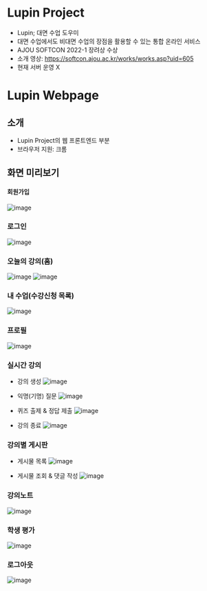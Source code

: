 # Lupin Project

- Lupin; 대면 수업 도우미
- 대면 수업에서도 비대면 수업의 장점을 활용할 수 있는 통합 온라인 서비스
- AJOU SOFTCON 2022-1 장려상 수상
- 소개 영상: https://softcon.ajou.ac.kr/works/works.asp?uid=605
- 현재 서버 운영 X


# Lupin Webpage

## 소개

- Lupin Project의 웹 프론트엔드 부분
- 브라우저 지원: 크롬

## 화면 미리보기

#### 회원가입
![image](https://user-images.githubusercontent.com/76900250/174597655-316baf25-1f0b-4b55-ad0b-c47806289e72.png)

### 로그인
![image](https://user-images.githubusercontent.com/76900250/174597730-a626c64c-35a6-4a77-abe1-4b32aea0d834.png)

### 오늘의 강의(홈)
![image](https://user-images.githubusercontent.com/76900250/174597752-e35d9a22-ee37-4945-9166-bf74dcd0ec2b.png)
![image](https://user-images.githubusercontent.com/76900250/174597763-09a9432e-736c-4c3e-b5df-768ca803686f.png)

### 내 수업(수강신청 목록)
![image](https://user-images.githubusercontent.com/76900250/174597819-6875b114-c48f-468d-aeb8-5d095b879aa6.png)

### 프로필
![image](https://user-images.githubusercontent.com/76900250/174597849-6e1762f0-65ec-47d6-b7b3-ea954ce2dd19.png)

### 실시간 강의

- 강의 생성
![image](https://user-images.githubusercontent.com/76900250/174597875-6d15e298-0384-410a-afe5-b7aa0bc4f5e1.png)

- 익명(기명) 질문
![image](https://user-images.githubusercontent.com/76900250/174597886-038c5b43-9d32-409f-80e8-8574677421d6.png)

- 퀴즈 출제 & 정답 제출
![image](https://user-images.githubusercontent.com/76900250/174597901-6412a978-7242-4455-9b8c-0172ebf29f50.png)

- 강의 종료
![image](https://user-images.githubusercontent.com/76900250/174598048-da1b4595-673c-41de-aa90-e8c19792eff4.png)

### 강의별 게시판

- 게시물 목록
![image](https://user-images.githubusercontent.com/76900250/174598079-e677e344-bc60-4b09-9cd6-734c72478a9b.png)

- 게시물 조회 & 댓글 작성
![image](https://user-images.githubusercontent.com/76900250/174598229-f31bc122-5208-467b-8a52-6a3892c23c37.png)

### 강의노트
![image](https://user-images.githubusercontent.com/76900250/174598120-d22359e4-5f03-49a3-b934-e6f61d396369.png)

### 학생 평가
![image](https://user-images.githubusercontent.com/76900250/174598281-7ea1f919-7e6c-4edf-804e-4d1305dc9147.png)

### 로그아웃
![image](https://user-images.githubusercontent.com/76900250/174598307-f182ca3f-9b16-4295-adf5-eb3de5d66651.png)
